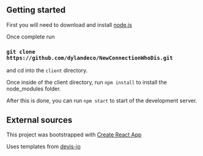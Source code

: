 ## Getting started

First you will need to download and install [node.js](https://nodejs.org/en/)

Once complete run

### `git clone https://github.com/dylandeco/NewConnectionWhoDis.git` 

and cd into the `client` directory.

Once inside of the client directory, run `npm install` to install the node_modules folder.

After this is done, you can run `npm start` to start of the development server.


## External sources

This project was bootstrapped with [Create React App](https://github.com/facebook/create-react-app) 

Uses templates from [devis-io](https://github.com/devias-io/material-kit-react)
